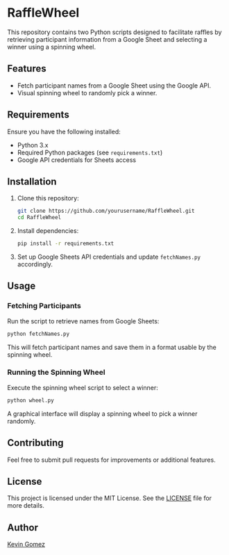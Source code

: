 # RaffleWheel

This repository contains two Python scripts designed to facilitate raffles by retrieving participant information from a Google Sheet and selecting a winner using a spinning wheel.

## Features
- Fetch participant names from a Google Sheet using the Google API.
- Visual spinning wheel to randomly pick a winner.

## Requirements
Ensure you have the following installed:
- Python 3.x
- Required Python packages (see `requirements.txt`)
- Google API credentials for Sheets access

## Installation
1. Clone this repository:
   ```sh
   git clone https://github.com/yourusername/RaffleWheel.git
   cd RaffleWheel
   ```
2. Install dependencies:
   ```sh
   pip install -r requirements.txt
   ```
3. Set up Google Sheets API credentials and update `fetchNames.py` accordingly.

## Usage
### Fetching Participants
Run the script to retrieve names from Google Sheets:
```sh
python fetchNames.py
```
This will fetch participant names and save them in a format usable by the spinning wheel.

### Running the Spinning Wheel
Execute the spinning wheel script to select a winner:
```sh
python wheel.py
```
A graphical interface will display a spinning wheel to pick a winner randomly.

## Contributing
Feel free to submit pull requests for improvements or additional features.

## License
This project is licensed under the MIT License. See the [LICENSE](LICENSE) file for more details.

## Author
[Kevin Gomez](https://github.com/yourusername)

